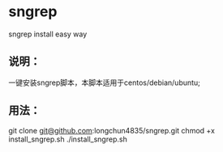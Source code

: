 # sngrep
sngrep install easy way

## 说明：
一键安装sngrep脚本，本脚本适用于centos/debian/ubuntu;

## 用法：
git clone git@github.com:longchun4835/sngrep.git
chmod +x install_sngrep.sh
./install_sngrep.sh
